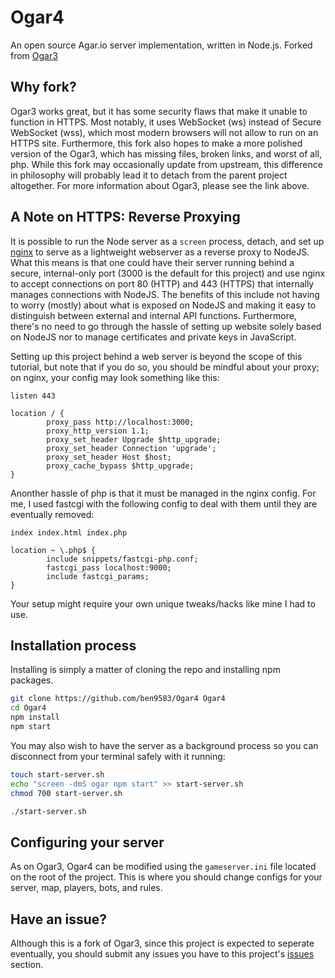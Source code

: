 # Ogar4
An open source Agar.io server implementation, written in Node.js. Forked from [Ogar3](https://github.com/Faris90/Ogar3)

## Why fork?
Ogar3 works great, but it has some security flaws that make it unable to function in HTTPS. Most notably, it uses WebSocket (ws) instead of Secure WebSocket (wss), which most modern browsers will not allow to run on an HTTPS site. Furthermore, this fork also hopes to make a more polished version of the Ogar3, which has missing files, broken links, and worst of all, php. While this fork may occasionally update from upstream, this difference in philosophy will probably lead it to detach from the parent project altogether. For more information about Ogar3, please see the link above.

## A Note on HTTPS: Reverse Proxying
It is possible to run the Node server as a `screen` process, detach, and set up [nginx](https://nginx.org) to serve as a lightweight webserver as a reverse proxy to NodeJS. What this means is that one could have their server running behind a secure, internal-only port (3000 is the default for this project) and use nginx to accept connections on port 80 (HTTP) and 443 (HTTPS) that internally manages connections with NodeJS. The benefits of this include not having to worry (mostly) about what is exposed on NodeJS and making it easy to distinguish between external and internal API functions. Furthermore, there's no need to go through the hassle of setting up website solely based on NodeJS nor to manage certificates and private keys in JavaScript.

Setting up this project behind a web server is beyond the scope of this tutorial, but note that if you do so, you should be mindful about your proxy; on nginx, your config may look something like this:

```
listen 443

location / {
        proxy_pass http://localhost:3000;
        proxy_http_version 1.1;
        proxy_set_header Upgrade $http_upgrade;
        proxy_set_header Connection 'upgrade';
        proxy_set_header Host $host;
        proxy_cache_bypass $http_upgrade;
}
```

Anonther hassle of php is that it must be managed in the nginx config. For me, I used fastcgi with the following config to deal with them until they are eventually removed:

```
index index.html index.php

location ~ \.php$ {
        include snippets/fastcgi-php.conf;
        fastcgi_pass localhost:9000;
        include fastcgi_params;
}
```

Your setup might require your own unique tweaks/hacks like mine I had to use.

## Installation process
Installing is simply a matter of cloning the repo and installing npm packages.

```sh
git clone https://github.com/ben9583/Ogar4 Ogar4
cd Ogar4
npm install
npm start
```

You may also wish to have the server as a background process so you can disconnect from your terminal safely with it running:

```sh
touch start-server.sh
echo "screen -dmS ogar npm start" >> start-server.sh
chmod 700 start-server.sh

./start-server.sh
```

## Configuring your server
As on Ogar3, Ogar4 can be modified using the `gameserver.ini` file located on the root of the project. This is where you should change configs for your server, map, players, bots, and rules.

## Have an issue?
Although this is a fork of Ogar3, since this project is expected to seperate eventually, you should submit any issues you have to this project's [issues](https://github.com/ben9583/Ogar4/issues) section.


